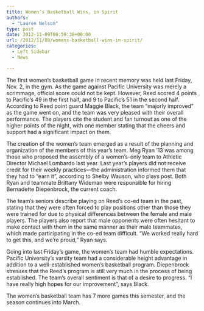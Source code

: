 ```yaml
---
title: Women’s Basketball Wins, in Spirit
authors: 
  - "Lauren Nelson"
type: post
date: 2012-11-09T00:59:38+00:00
url: /2012/11/08/womens-basketball-wins-in-spirit/
categories:
  - Left Sidebar
  - News

---
```

The first women’s basketball game in recent memory was held last Friday, Nov. 2, in the gym. As the game against Pacific University was merely a scrimmage, official score could not be kept. However, Reed scored 4 points to Pacific’s 49 in the first half, and 9 to Pacific’s 51 in the second half. According to Reed point guard Maggie Black, the team “majorly improved” as the game went on, and the team was very pleased with their overall performance. The players cite the student and fan turnout as one of the higher points of the night, with one member stating that the cheers and support had a significant impact on them.

The creation of the women’s team emerged as a result of the planning and organization of the members of this year’s team. Meg Ryan ’13 was among those who proposed the assembly of a women’s-only team to Athletic Director Michael Lombardo last year. Last year’s players did not receive credit for their weekly practices—the administration informed them that they had to “earn it”, according to Shelby Wauson, who plays post. Both Ryan and teammate Brittany Wideman were responsible for hiring Bernadette Diepenbrock, the current coach.

The team’s seniors describe playing on Reed’s co-ed team in the past, stating that they were often forced to play positions other than those they were trained for due to physical differences between the female and male players. The players also report that male opponents were often hesitant to make contact with them in the same manner as their male teammates, which made participating in the co-ed team difficult. “We worked really hard to get this, and we’re proud,” Ryan says.

Going into last Friday’s game, the women’s team had humble expectations. Pacific University’s varsity team had a considerable height advantage in addition to a well-established women’s basketball program. Diepenbrock stresses that the Reed’s program is still very much in the process of being established. The team’s overall sentiment is that of a desire to progress. “I have really high hopes for our improvement”, says Black.

The women’s basketball team has 7 more games this semester, and the season continues into March.